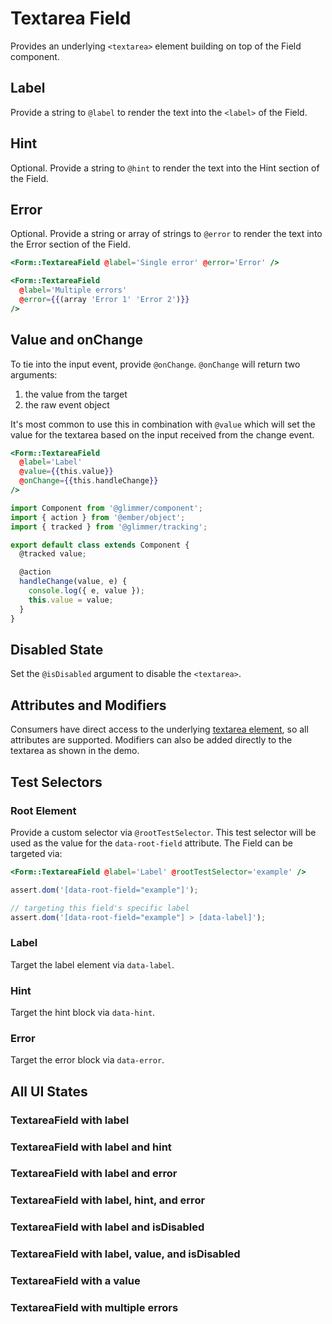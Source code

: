 # Textarea Field

Provides an underlying `<textarea>` element building on top of the Field component.

## Label

Provide a string to `@label` to render the text into the `<label>` of the Field.

## Hint

Optional. Provide a string to `@hint` to render the text into the Hint section of the Field.

## Error

Optional. Provide a string or array of strings to `@error` to render the text into the Error section of the Field.

```hbs
<Form::TextareaField @label='Single error' @error='Error' />
```

```hbs
<Form::TextareaField
  @label='Multiple errors'
  @error={{(array 'Error 1' 'Error 2')}}
/>
```

## Value and onChange

To tie into the input event, provide `@onChange`. `@onChange` will return two arguments:

1. the value from the target
2. the raw event object

It's most common to use this in combination with `@value` which will set the value for the textarea based on the input received from the change event.

```hbs
<Form::TextareaField
  @label='Label'
  @value={{this.value}}
  @onChange={{this.handleChange}}
/>
```

```js
import Component from '@glimmer/component';
import { action } from '@ember/object';
import { tracked } from '@glimmer/tracking';

export default class extends Component {
  @tracked value;

  @action
  handleChange(value, e) {
    console.log({ e, value });
    this.value = value;
  }
}
```

## Disabled State

Set the `@isDisabled` argument to disable the `<textarea>`.

## Attributes and Modifiers

Consumers have direct access to the underlying [textarea element](https://developer.mozilla.org/en-US/docs/Web/HTML/Element/textarea), so all attributes are supported. Modifiers can also be added directly to the textarea as shown in the demo.

## Test Selectors

### Root Element

Provide a custom selector via `@rootTestSelector`. This test selector will be used as the value for the `data-root-field` attribute. The Field can be targeted via:

```hbs
<Form::TextareaField @label='Label' @rootTestSelector='example' />
```

```js
assert.dom('[data-root-field="example"]');

// targeting this field's specific label
assert.dom('[data-root-field="example"] > [data-label]');
```

### Label

Target the label element via `data-label`.

### Hint

Target the hint block via `data-hint`.

### Error

Target the error block via `data-error`.

## All UI States

### TextareaField with label

<div class='mb-4 w-64'>
  <Form::TextareaField @label='Label' />
</div>

### TextareaField with label and hint

<div class='mb-4 w-64'>
  <Form::TextareaField
    @label='Label'
    @hint='With hint text'
  />
</div>

### TextareaField with label and error

<div class='mb-4 w-64'>
  <Form::TextareaField
    @label='Label'
    @error='With error'
  />
</div>

### TextareaField with label, hint, and error

<div class='mb-4 w-64'>
  <Form::TextareaField
    @label='Label'
    @hint='With hint text'
    @error='With error'
  />
</div>

### TextareaField with label and isDisabled

<div class='mb-4 w-64'>
  <Form::TextareaField
    @label='Label'
    @isDisabled={{true}}
  />
</div>

### TextareaField with label, value, and isDisabled

<div class='mb-4 w-64'>
  <Form::TextareaField
    @label='Label'
    @isDisabled={{true}}
    @value='disabled'
  />
</div>

### TextareaField with a value

<div class='mb-4 w-64'>
  <Form::TextareaField
    @label='Label'
    @hint='With value'
    @value='a value'
  />
</div>

### TextareaField with multiple errors

<div class='mb-4 w-64'>
  <Form::TextareaField
    @label='Label'
    @hint='With hint text'
    @error={{(array 'With error 1' 'With error 2' 'With error 3')}}
  />
</div>
